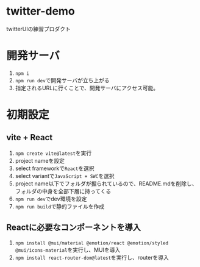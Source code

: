 # twitter-demo
twitterUIの練習プロダクト

# 開発サーバ

1. `npm i`
1. `npm run dev`で開発サーバが立ち上がる
1. 指定されるURLに行くことで、開発サーバにアクセス可能。

# 初期設定

## vite + React

1. `npm create vite@latest`を実行
1. project nameを設定
1. select frameworkで`React`を選択
1. select variantで`JavaScript + SWC`を選択
1. project name以下でフォルダが掘られているので、README.mdを削除し、フォルダの中身を全部下層に持ってくる
1. `npm run dev`でdev環境を設定
1. `npm run build`で静的ファイルを作成

## Reactに必要なコンポーネントを導入

1. `npm install @mui/material @emotion/react @emotion/styled @mui/icons-material`を実行し、MUIを導入
1. `npm install react-router-dom@latest`を実行し、routerを導入



